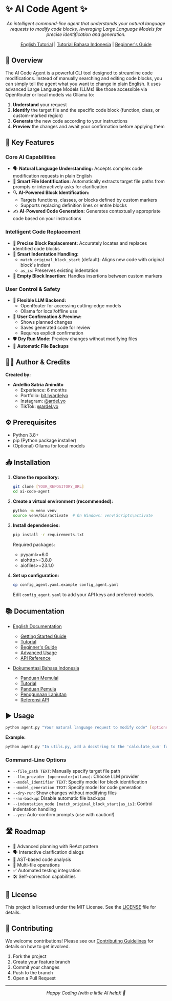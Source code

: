 # ✨ AI Code Agent ✨

<p align="center">
  <em>An intelligent command-line agent that understands your natural language requests to modify code blocks, leveraging Large Language Models for precise identification and generation.</em>
</p>

<p align="center">
  <a href="docs/en/tutorial.md">English Tutorial</a> |
  <a href="docs/id/tutorial.md">Tutorial Bahasa Indonesia</a> |
  <a href="docs/en/beginner-guide.md">Beginner's Guide</a>
</p>

## 🚀 Overview

The AI Code Agent is a powerful CLI tool designed to streamline code modifications. Instead of manually searching and editing code blocks, you can simply tell the agent what you want to change in plain English. It uses advanced Large Language Models (LLMs) like those accessible via OpenRouter or local models via Ollama to:

1. **Understand** your request
2. **Identify** the target file and the specific code block (function, class, or custom-marked region)
3. **Generate** the new code according to your instructions
4. **Preview** the changes and await your confirmation before applying them

## 🌟 Key Features

### Core AI Capabilities

* 🗣️ **Natural Language Understanding:** Accepts complex code modification requests in plain English
* 🎯 **Smart File Identification:** Automatically extracts target file paths from prompts or interactively asks for clarification
* 🔍 **AI-Powered Block Identification:** 
  * Targets functions, classes, or blocks defined by custom markers
  * Supports replacing definition lines or entire blocks
* ✍️ **AI-Powered Code Generation:** Generates contextually appropriate code based on your instructions

### Intelligent Code Replacement

* 🔄 **Precise Block Replacement:** Accurately locates and replaces identified code blocks
* 📏 **Smart Indentation Handling:** 
  * `match_original_block_start` (default): Aligns new code with original block's indent
  * `as_is`: Preserves existing indentation
* 🧩 **Empty Block Insertion:** Handles insertions between custom markers

### User Control & Safety

* 🔌 **Flexible LLM Backend:**
  * OpenRouter for accessing cutting-edge models
  * Ollama for local/offline use
* 🧐 **User Confirmation & Preview:**
  * Shows planned changes
  * Saves generated code for review
  * Requires explicit confirmation
* 🛡️ **Dry Run Mode:** Preview changes without modifying files
* 💾 **Automatic File Backups**

## 👨‍💻 Author & Credits

**Created by:**
- **Ardellio Satria Anindito**
  - Experience: 6 months
  - Portfolio: [bit.ly/ardelyo](https://bit.ly/ardelyo)
  - Instagram: [@ardel.yo](https://instagram.com/ardel.yo)
  - TikTok: [@ardel.yo](https://tiktok.com/@ardel.yo)

## ⚙️ Prerequisites

* Python 3.8+
* pip (Python package installer)
* (Optional) Ollama for local models

## 📥 Installation

1. **Clone the repository:**
   ```bash
   git clone [YOUR_REPOSITORY_URL]
   cd ai-code-agent
   ```

2. **Create a virtual environment (recommended):**
   ```bash
   python -m venv venv
   source venv/bin/activate  # On Windows: venv\Scripts\activate
   ```

3. **Install dependencies:**
   ```bash
   pip install -r requirements.txt
   ```
   
   Required packages:
   * pyyaml>=6.0
   * aiohttp>=3.8.0
   * aiofiles>=23.1.0

4. **Set up configuration:**
   ```bash
   cp config_agent.yaml.example config_agent.yaml
   ```
   Edit `config_agent.yaml` to add your API keys and preferred models.

## 📚 Documentation

- [English Documentation](docs/en/)
  - [Getting Started Guide](docs/en/getting-started.md)
  - [Tutorial](docs/en/tutorial.md)
  - [Beginner's Guide](docs/en/beginner-guide.md)
  - [Advanced Usage](docs/en/advanced-usage.md)
  - [API Reference](docs/en/api-reference.md)

- [Dokumentasi Bahasa Indonesia](docs/id/)
  - [Panduan Memulai](docs/id/getting-started.md)
  - [Tutorial](docs/id/tutorial.md)
  - [Panduan Pemula](docs/id/beginner-guide.md)
  - [Penggunaan Lanjutan](docs/id/advanced-usage.md)
  - [Referensi API](docs/id/api-reference.md)

## ▶️ Usage

```bash
python agent.py "Your natural language request to modify code" [options]
```

**Example:**
```bash
python agent.py "In utils.py, add a docstring to the 'calculate_sum' function explaining it takes two numbers and returns their sum."
```

### Command-Line Options

* `--file_path TEXT`: Manually specify target file path
* `--llm_provider [openrouter|ollama]`: Choose LLM provider
* `--model_identifier TEXT`: Specify model for block identification
* `--model_generation TEXT`: Specify model for code generation
* `--dry-run`: Show changes without modifying files
* `--no-backup`: Disable automatic file backups
* `--indentation_mode [match_original_block_start|as_is]`: Control indentation handling
* `--yes`: Auto-confirm prompts (use with caution!)

## 🛣️ Roadmap

* 🧠 Advanced planning with ReAct pattern
* 🗣️ Interactive clarification dialogs
* 🌳 AST-based code analysis
* 📂 Multi-file operations
* ✅ Automated testing integration
* 🛠️ Self-correction capabilities

## 📜 License

This project is licensed under the MIT License. See the [LICENSE](LICENSE) file for details.

## 🤝 Contributing

We welcome contributions! Please see our [Contributing Guidelines](CONTRIBUTING.md) for details on how to get involved.

1. Fork the project
2. Create your feature branch
3. Commit your changes
4. Push to the branch
5. Open a Pull Request

---

<p align="center">
  <em>Happy Coding (with a little AI help)! 🚀</em>
</p>